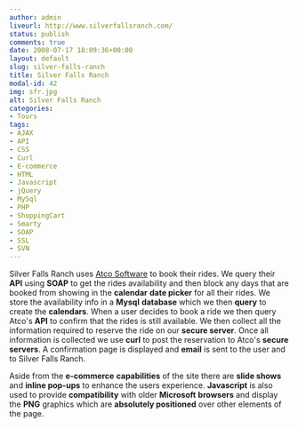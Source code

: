 ```yaml
---
author: admin
liveurl: http://www.silverfallsranch.com/
status: publish
comments: true
date: 2008-07-17 18:09:36+00:00
layout: default
slug: silver-falls-ranch
title: Silver Falls Ranch
modal-id: 42
img: sfr.jpg
alt: Silver Falls Ranch
categories:
- Tours
tags:
- AJAX
- API
- CSS
- Curl
- E-commerce
- HTML
- Javascript
- jQuery
- MySql
- PHP
- ShoppingCart
- Smarty
- SOAP
- SSL
- SVN
---
```

Silver Falls Ranch uses [Atco Software](http://atcosoftware.net/) to book their rides. We query their **API** using **SOAP** to get the rides availability and then block any days that are booked from showing in the **calendar** **date picker** for all their rides. We store the availability info in a **Mysql** **database** which we then **query** to create the **calendars**. When a user decides to book a ride we then query Atco's **API** to confirm that the rides is still available. We then collect all the information required to reserve the ride on our **secure server**. Once all information is collected we use **curl** to post the reservation to Atco's **secure servers**. A confirmation page is displayed and **email** is sent to the user and to Silver Falls Ranch.



Aside from the **e-commerce** **capabilities** of the site there are **slide shows** and **inline pop-ups** to enhance the users experience. **Javascript** is also used to provide **compatibility** with older **Microsoft** **browsers** and display the **PNG** graphics which are **absolutely positioned** over other elements of the page.
